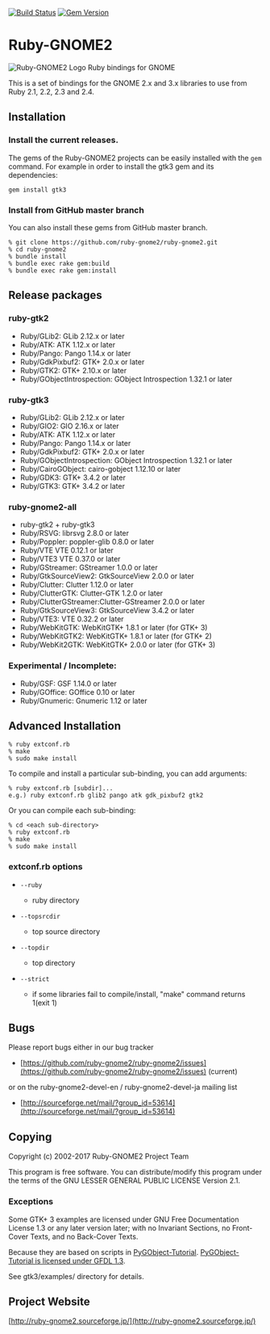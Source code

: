 [![Build Status](https://travis-ci.org/ruby-gnome2/ruby-gnome2.svg?branch=master)](https://travis-ci.org/ruby-gnome2/ruby-gnome2)
[![Gem Version](https://badge.fury.io/rb/gtk3.svg)](https://badge.fury.io/rb/gtk3)
# Ruby-GNOME2
![Ruby-GNOME2 Logo](https://avatars1.githubusercontent.com/u/416159?v=3&s=200)
Ruby bindings for GNOME


This is a set of bindings for the GNOME 2.x and 3.x libraries to use
from Ruby 2.1, 2.2, 2.3 and 2.4.

## Installation

### Install the current releases.

The gems of the Ruby-GNOME2 projects can be easily installed with the `gem` command.
For example in order to install the gtk3 gem and its dependencies:

    gem install gtk3

### Install from GitHub master branch

You can also install these gems from GitHub master branch.

    % git clone https://github.com/ruby-gnome2/ruby-gnome2.git
    % cd ruby-gnome2
    % bundle install
    % bundle exec rake gem:build
    % bundle exec rake gem:install


## Release packages

### ruby-gtk2

* Ruby/GLib2:           GLib 2.12.x or later
* Ruby/ATK:             ATK 1.12.x or later
* Ruby/Pango:           Pango 1.14.x or later
* Ruby/GdkPixbuf2:      GTK+ 2.0.x or later
* Ruby/GTK2:            GTK+ 2.10.x or later
* Ruby/GObjectIntrospection: GObject Introspection 1.32.1 or later

### ruby-gtk3

* Ruby/GLib2:           GLib 2.12.x or later
* Ruby/GIO2:            GIO 2.16.x or later
* Ruby/ATK:             ATK 1.12.x or later
* Ruby/Pango:           Pango 1.14.x or later
* Ruby/GdkPixbuf2:      GTK+ 2.0.x or later
* Ruby/GObjectIntrospection: GObject Introspection 1.32.1 or later
* Ruby/CairoGObject:    cairo-gobject 1.12.10 or later
* Ruby/GDK3:            GTK+ 3.4.2 or later
* Ruby/GTK3:            GTK+ 3.4.2 or later

### ruby-gnome2-all

* ruby-gtk2 + ruby-gtk3
* Ruby/RSVG:            librsvg 2.8.0 or later
* Ruby/Poppler:         poppler-glib 0.8.0 or later
* Ruby/VTE              VTE 0.12.1 or later
* Ruby/VTE3             VTE 0.37.0 or later
* Ruby/GStreamer:       GStreamer 1.0.0 or later
* Ruby/GtkSourceView2:  GtkSourceView 2.0.0 or later
* Ruby/Clutter:         Clutter 1.12.0 or later
* Ruby/ClutterGTK:      Clutter-GTK 1.2.0 or later
* Ruby/ClutterGStreamer:Clutter-GStreamer 2.0.0 or later
* Ruby/GtkSourceView3:  GtkSourceView 3.4.2 or later
* Ruby/VTE3:            VTE 0.32.2 or later
* Ruby/WebKitGTK:       WebKitGTK+ 1.8.1 or later (for GTK+ 3)
* Ruby/WebKitGTK2:      WebKitGTK+ 1.8.1 or later (for GTK+ 2)
* Ruby/WebKit2GTK:      WebKitGTK+ 2.0.0 or later (for GTK+ 3)

### Experimental / Incomplete:

* Ruby/GSF:             GSF 1.14.0 or later
* Ruby/GOffice:         GOffice 0.10 or later
* Ruby/Gnumeric:        Gnumeric 1.12 or later

## Advanced Installation

    % ruby extconf.rb
    % make
    % sudo make install

To compile and install a particular sub-binding, you can add arguments:

    % ruby extconf.rb [subdir]...
    e.g.) ruby extconf.rb glib2 pango atk gdk_pixbuf2 gtk2

Or you can compile each sub-binding:

    % cd <each sub-directory>
    % ruby extconf.rb
    % make
    % sudo make install

### extconf.rb options

* `--ruby`
  * ruby directory

* `--topsrcdir`
  * top source directory

* `--topdir`
  * top directory

* `--strict`
  * if some libraries fail to compile/install, "make"
    command returns 1(exit 1)

## Bugs

Please report bugs either in our bug tracker

* [https://github.com/ruby-gnome2/ruby-gnome2/issues](https://github.com/ruby-gnome2/ruby-gnome2/issues) (current)

or on the ruby-gnome2-devel-en / ruby-gnome2-devel-ja mailing list

* [http://sourceforge.net/mail/?group_id=53614](http://sourceforge.net/mail/?group_id=53614)

## Copying

Copyright (c) 2002-2017 Ruby-GNOME2 Project Team

This program is free software.
You can distribute/modify this program under the terms of
the GNU LESSER GENERAL PUBLIC LICENSE Version 2.1.

### Exceptions

Some GTK+ 3 examples are licensed under GNU Free Documentation License
1.3 or any later version later; with no Invariant Sections, no
Front-Cover Texts, and no Back-Cover Texts.

Because they are based on scripts in
[PyGObject-Tutorial](https://github.com/sebp/PyGObject-Tutorial).
[PyGObject-Tutorial is licensed under GFDL 1.3](https://github.com/sebp/PyGObject-Tutorial/blob/master/COPYING).

See gtk3/examples/ directory for details.

## Project Website

[http://ruby-gnome2.sourceforge.jp/](http://ruby-gnome2.sourceforge.jp/)
